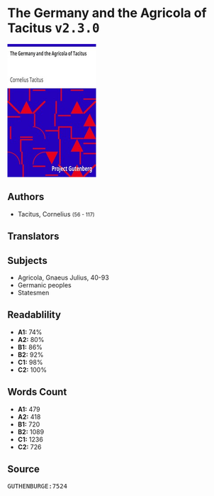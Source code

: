 # The Germany and the Agricola of Tacitus <kbd>v2.3.0</kbd>

![](./cover.medium.jpg "")

## Authors


 - Tacitus, Cornelius <small>(56 - 117)</small>

## Translators



## Subjects


 - Agricola, Gnaeus Julius, 40-93
 - Germanic peoples
 - Statesmen

## Readablility


 - **A1:** 74%
 - **A2:** 80%
 - **B1:** 86%
 - **B2:** 92%
 - **C1:** 98%
 - **C2:** 100%

## Words Count


 - **A1:** 479
 - **A2:** 418
 - **B1:** 720
 - **B2:** 1089
 - **C1:** 1236
 - **C2:** 726

## Source


<kbd>GUTHENBURGE:7524</kbd>
